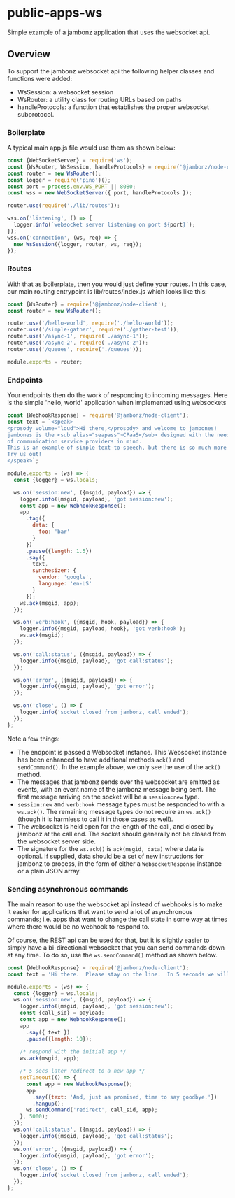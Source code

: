 # public-apps-ws

Simple example of a jambonz application that uses the websocket api.

## Overview

To support the jambonz websocket api the following helper classes and functions were added:
- WsSession: a websocket session
- WsRouter: a utility class for routing URLs based on paths
- handleProtocols: a function that establishes the proper websocket subprotocol.

### Boilerplate

A typical main app.js file would use them as shown below:

```js
const {WebSocketServer} = require('ws');
const {WsRouter, WsSession, handleProtocols} = require('@jambonz/node-client');
const router = new WsRouter();
const logger = require('pino')();
const port = process.env.WS_PORT || 8080;
const wss = new WebSocketServer({ port, handleProtocols });

router.use(require('./lib/routes'));

wss.on('listening', () => {
  logger.info(`websocket server listening on port ${port}`);
});
wss.on('connection', (ws, req) => {
  new WsSession({logger, router, ws, req});
});
```

### Routes

With that as boilerplate, then you would just define your routes.  In this case, our main routing entrypoint is lib/routes/index.js which looks like this:

```js
const {WsRouter} = require('@jambonz/node-client');
const router = new WsRouter();

router.use('/hello-world', require('./hello-world'));
router.use('/simple-gather', require('./gather-test'));
router.use('/async-1', require('./async-1'));
router.use('/async-2', require('./async-2'));
router.use('/queues', require('./queues'));

module.exports = router;
```

### Endpoints
Your endpoints then do the work of responding to incoming messages.  Here is the simple 'hello, world' application when implemented using websockets

```js
const {WebhookResponse} = require('@jambonz/node-client');
const text = `<speak>
<prosody volume="loud">Hi there,</prosody> and welcome to jambones! 
jambones is the <sub alias="seapass">CPaaS</sub> designed with the needs
of communication service providers in mind.
This is an example of simple text-to-speech, but there is so much more you can do.
Try us out!
</speak>`;

module.exports = (ws) => {
  const {logger} = ws.locals;

  ws.on('session:new', ({msgid, payload}) => {
    logger.info({msgid, payload}, 'got session:new');
    const app = new WebhookResponse();
    app
      .tag({
        data: {
          foo: 'bar'
        }
      })
      .pause({length: 1.5})
      .say({
        text,
        synthesizer: {
          vendor: 'google',
          language: 'en-US'
        }
      });
    ws.ack(msgid, app);
  });

  ws.on('verb:hook', ({msgid, hook, payload}) => {
    logger.info({msgid, payload, hook}, 'got verb:hook');
    ws.ack(msgid);
  });

  ws.on('call:status', ({msgid, payload}) => {
    logger.info({msgid, payload}, 'got call:status');
  });

  ws.on('error', ({msgid, payload}) => {
    logger.info({msgid, payload}, 'got error');
  });

  ws.on('close', () => {
    logger.info('socket closed from jambonz, call ended');
  });
};
```

Note a few things:
- The endpoint is passed a Websocket instance.  This Websocket instance has been enhanced to have additional methods `ack()` and `sendCommand()`.  In the example above, we only see the use of the `ack()` method.  
- The messages that jambonz sends over the websocket are emitted as events, with an event name of the jambonz message being sent.  The first message arriving on the socket will be a `session:new` type.
- `session:new` and `verb:hook` message types must be responded to with a `ws.ack()`.  The remaining message types do not require an `ws.ack()` (though it is harmless to call it in those cases as well).
- The websocket is held open for the length of the call, and closed by jambonz at the call end.  The socket should generally not be closed from the websocket server side.
- The signature for the `ws.ack()` is `ack(msgid, data)` where data is optional.  If supplied, data should be a set of new instructions for jambonz to process, in the form of either a `WebsocketResponse` instance or a plain JSON array.

### Sending asynchronous commands

The main reason to use the websocket api instead of webhooks is to make it easier for applications that want to send a lot of asynchronous commands; i.e. apps that want to change the call state in some way at times where there would be no webhook to respond to.  

Of course, the REST api can be used for that, but it is slightly easier to simply have a bi-directional websocket that you can send commands down at any time.  To do so, use the `ws.sendCommand()` method as shown below.


```js
const {WebhookResponse} = require('@jambonz/node-client');
const text = 'Hi there.  Please stay on the line.  In 5 seconds we will hang you up.';

module.exports = (ws) => {
  const {logger} = ws.locals;
  ws.on('session:new', ({msgid, payload}) => {
    logger.info({msgid, payload}, 'got session:new');
    const {call_sid} = payload;
    const app = new WebhookResponse();
    app
      .say({ text })
      .pause({length: 10});
    
    /* respond with the initial app */
    ws.ack(msgid, app);

    /* 5 secs later redirect to a new app */
    setTimeout(() => {
      const app = new WebhookResponse();
      app
        .say({text: 'And, just as promised, time to say goodbye.'})
        .hangup();
      ws.sendCommand('redirect', call_sid, app);
    }, 5000);
  });
  ws.on('call:status', ({msgid, payload}) => {
    logger.info({msgid, payload}, 'got call:status');
  });
  ws.on('error', ({msgid, payload}) => {
    logger.info({msgid, payload}, 'got error');
  });
  ws.on('close', () => {
    logger.info('socket closed from jambonz, call ended');
  });
};
```
